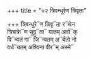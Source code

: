 +++
title = "०२ त्रिवन्धुरेण त्रिवृता"

+++
त्रिवन्धुरे᳓ण त्रिवृ᳓ता र᳓थेन  
त्रिचक्रे᳓ण सुवृ᳓ता᳓ यातम् अर्वा᳓क्  
पि᳓न्वतं गा᳓ जि᳓न्वतम् अ᳓र्वतो नो  
वर्ध᳓यतम् अश्विना वीर᳓म् अस्मे᳓